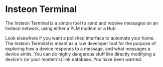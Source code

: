 # Insteon Terminal
The Insteon Terminal is a simple tool to send and receive messages on an Insteon network, using either a PLM modem or a Hub.

Look elsewhere if you want a polished interface to automate your home. The Insteon Terminal is meant as a raw developer tool for the purpose of exploring how a device responds to a message, and what messages a device emits.
You can do highly dangerous stuff like directly modifying a device's (or your modem's) link database. You have been warned.

